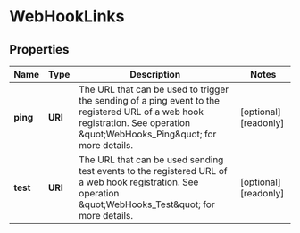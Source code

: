 

# WebHookLinks


## Properties

| Name | Type | Description | Notes |
|------------ | ------------- | ------------- | -------------|
|**ping** | **URI** | The URL that can be used to trigger the sending of a ping event to the registered URL of a web hook registration. See operation \&quot;WebHooks_Ping\&quot; for more details. |  [optional] [readonly] |
|**test** | **URI** | The URL that can be used sending test events to the registered URL of a web hook registration. See operation \&quot;WebHooks_Test\&quot; for more details. |  [optional] [readonly] |



